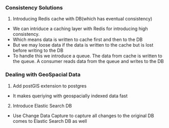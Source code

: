 ### Consistency Solutions
1. Introducing Redis cache with DB(which has eventual consistency)
- We can intriduce a caching layer with Redis for introducing high consistency.
- Which means data is written to cache first and then to the DB
- But we may loose data if the data is written to the cache but is lost before writing to the DB
- To handle this we introduce a queue. The data from cache is written to the queue.
  A consumer reads data from the queue and writes to the DB

### Dealing with GeoSpacial Data
1. Add postGIS extension to postgres
- It makes queriying with geospacially indexed data fast
2. Introduce Elastic Search DB
  - Use Change Data Capture to capture all changes to the original DB comes to Elastic Search DB as well
